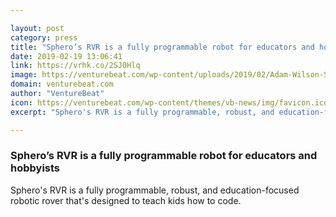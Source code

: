 ```yaml
---

layout: post
category: press
title: "Sphero’s RVR is a fully programmable robot for educators and hobbyists"
date: 2019-02-19 13:06:41
link: https://vrhk.co/2SJ0Hlq
image: https://venturebeat.com/wp-content/uploads/2019/02/Adam-Wilson-Sphero-Co-Founder.jpg?w=1200&strip=all
domain: venturebeat.com
author: "VentureBeat"
icon: https://venturebeat.com/wp-content/themes/vb-news/img/favicon.ico
excerpt: "Sphero's RVR is a fully programmable, robust, and education-focused robotic rover that's designed to teach kids how to code."

---
```


### Sphero’s RVR is a fully programmable robot for educators and hobbyists

Sphero's RVR is a fully programmable, robust, and education-focused robotic rover that's designed to teach kids how to code.